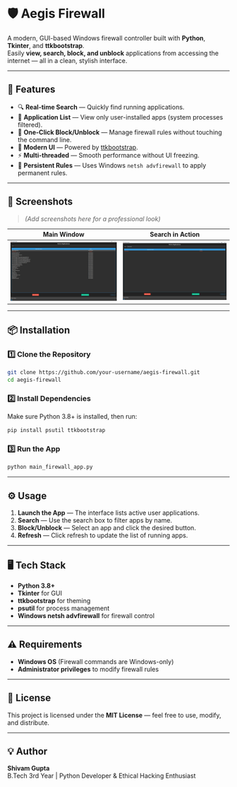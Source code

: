 # 🛡️ Aegis Firewall

A modern, GUI-based Windows firewall controller built with **Python**, **Tkinter**, and **ttkbootstrap**.  
Easily **view, search, block, and unblock** applications from accessing the internet — all in a clean, stylish interface.

---

## 🚀 Features

- 🔍 **Real-time Search** — Quickly find running applications.
- 📜 **Application List** — View only user-installed apps (system processes filtered).
- 🛑 **One-Click Block/Unblock** — Manage firewall rules without touching the command line.
- 🎨 **Modern UI** — Powered by [ttkbootstrap](https://ttkbootstrap.readthedocs.io/).
- ⚡ **Multi-threaded** — Smooth performance without UI freezing.
- 💾 **Persistent Rules** — Uses Windows `netsh advfirewall` to apply permanent rules.

---

## 📸 Screenshots

> *(Add screenshots here for a professional look)*

| Main Window | Search in Action |
|-------------|------------------|
| ![Main UI](screenshots/main_ui.png) | ![Search](screenshots/search.png) |

---

## 📦 Installation

### 1️⃣ Clone the Repository
```bash
git clone https://github.com/your-username/aegis-firewall.git
cd aegis-firewall
```

### 2️⃣ Install Dependencies
Make sure Python 3.8+ is installed, then run:
```bash
pip install psutil ttkbootstrap
```

### 3️⃣ Run the App
```bash
python main_firewall_app.py
```

---

## ⚙️ Usage

1. **Launch the App** — The interface lists active user applications.
2. **Search** — Use the search box to filter apps by name.
3. **Block/Unblock** — Select an app and click the desired button.
4. **Refresh** — Click refresh to update the list of running apps.

---

## 🖥️ Tech Stack

- **Python 3.8+**
- **Tkinter** for GUI
- **ttkbootstrap** for theming
- **psutil** for process management
- **Windows netsh advfirewall** for firewall control

---

## ⚠️ Requirements

- **Windows OS** (Firewall commands are Windows-only)
- **Administrator privileges** to modify firewall rules

---

## 📜 License

This project is licensed under the **MIT License** — feel free to use, modify, and distribute.

---

## 💡 Author

**Shivam Gupta**  
B.Tech 3rd Year | Python Developer & Ethical Hacking Enthusiast
